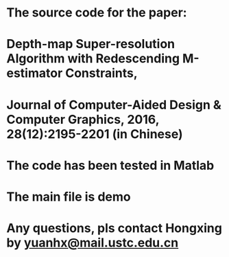 # The source code for the paper: 
# Depth-map Super-resolution Algorithm with Redescending M-estimator Constraints, 
# Journal of Computer-Aided Design & Computer Graphics, 2016, 28(12):2195-2201 (in Chinese)

# The code has been tested in Matlab
# The main file is demo

# Any questions, pls contact Hongxing by yuanhx@mail.ustc.edu.cn

